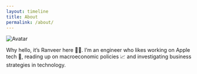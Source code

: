 ```yaml
---
layout: timeline
title: About
permalink: /about/
---
```


![Avatar](../assets/images/about/About.png)

Why hello, it’s Ranveer here 🙏🏾. I’m an engineer who likes working on Apple tech 🍎, reading up on macroeconomic policies 📈 and investigating business strategies in technology.
